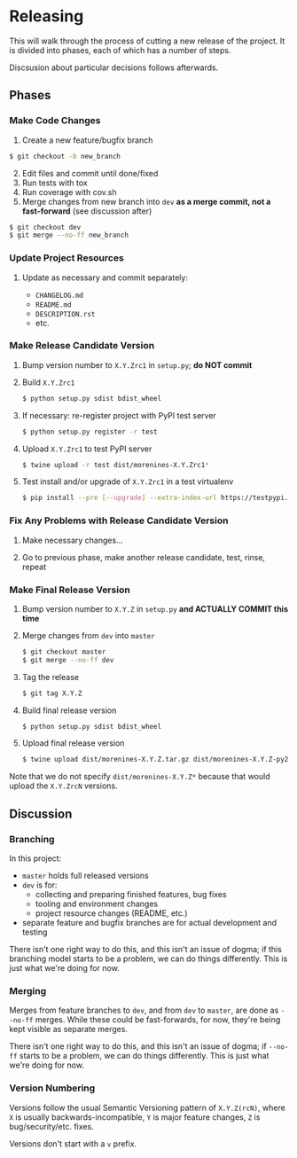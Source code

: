 # Releasing

This will walk through the process of cutting a new release of the project. It
is divided into phases, each of which has a number of steps.

Discsusion about particular decisions follows afterwards.

## Phases

### Make Code Changes

1. Create a new feature/bugfix branch

```bash
$ git checkout -b new_branch
```

2. Edit files and commit until done/fixed
3. Run tests with tox
4. Run coverage with cov.sh
5. Merge changes from new branch into `dev` **as a merge commit, not a
   fast-forward** (see discussion after)

```bash
$ git checkout dev
$ git merge --no-ff new_branch
```

### Update Project Resources

1. Update as necessary and commit separately:

   - `CHANGELOG.md`
   - `README.md`
   - `DESCRIPTION.rst`
   - etc.

### Make Release Candidate Version

1. Bump version number to `X.Y.Zrc1` in `setup.py`; **do NOT commit**

2. Build `X.Y.Zrc1`

    ```bash
    $ python setup.py sdist bdist_wheel
    ```

3. If necessary: re-register project with PyPI test server

    ```bash
    $ python setup.py register -r test
    ```

4. Upload `X.Y.Zrc1` to test PyPI server

    ```bash
    $ twine upload -r test dist/morenines-X.Y.Zrc1*
    ```

5. Test install and/or upgrade of `X.Y.Zrc1` in a test virtualenv

    ```bash
    $ pip install --pre [--upgrade] --extra-index-url https://testpypi.python.org/pypi morenines
    ```

### Fix Any Problems with Release Candidate Version

1. Make necessary changes...

2. Go to previous phase, make another release candidate, test, rinse, repeat

### Make Final Release Version

1. Bump version number to `X.Y.Z` in `setup.py` **and ACTUALLY COMMIT this time**

2. Merge changes from `dev` into `master`

    ```bash
    $ git checkout master
    $ git merge --no-ff dev
    ```

3. Tag the release

    ```bash
    $ git tag X.Y.Z
    ```

4. Build final release version

    ```bash
    $ python setup.py sdist bdist_wheel
    ```

5. Upload final release version

    ```bash
    $ twine upload dist/morenines-X.Y.Z.tar.gz dist/morenines-X.Y.Z-py2.py3-none-any.whl
    ```

Note that we do not specify `dist/morenines-X.Y.Z*` because that would upload the `X.Y.ZrcN` versions.

## Discussion

### Branching

In this project:

- `master` holds full released versions
- `dev` is for:
    - collecting and preparing finished features, bug fixes
    - tooling and environment changes
    - project resource changes (README, etc.)
- separate feature and bugfix branches are for actual development and
  testing

There isn't one right way to do this, and this isn't an issue of dogma; if this
branching model starts to be a problem, we can do things differently. This is
just what we're doing for now.

### Merging

Merges from feature branches to `dev`, and from `dev` to `master`, are done as
`--no-ff` merges.  While these could be fast-forwards, for now, they're being
kept visible as separate merges.

There isn't one right way to do this, and this isn't an issue of dogma; if
`--no-ff` starts to be a problem, we can do things differently. This is just
what we're doing for now.

### Version Numbering

Versions follow the usual Semantic Versioning pattern of `X.Y.Z(rcN)`, where
`X` is usually backwards-incompatible, `Y` is major feature changes, `Z` is
bug/security/etc. fixes.

Versions don't start with a `v` prefix.
